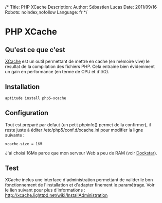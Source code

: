 /*
Title: PHP XCache
Description: 
Author: Sébastien Lucas
Date: 2011/09/16
Robots: noindex,nofollow
Language: fr
*/
# PHP XCache

## Qu'est ce que c'est
[XCache](http://xcache.lighttpd.net/) est un outil permettant de mettre en cache (en mémoire vive) le résultat de la compilation des fichiers PHP. Cela entraine bien évidemment un gain en performance (en terme de CPU et d'I/O).
## Installation

```
aptitude install php5-xcache
```
## Configuration

Tout est préparé par defaut (un petit phpinfo() permet de la confirmer), il reste juste à éditer /etc/php5/conf.d/xcache.ini pour modifier la ligne suivante :
```
xcache.size = 16M
```
J'ai choisi 16Mo parce que mon serveur Web a peu de RAM (voir [Dockstar](/blog/dockstar-install-squeeze)).

## Test

XCache inclus une interface d'administration permettant de valider le bon fonctionnement de l'installation et d'adapter finement le paramétrage. Voir le lien suivant pour plus d'informations : http://xcache.lighttpd.net/wiki/InstallAdministration

